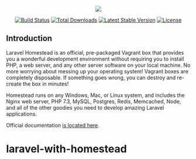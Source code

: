 <p align="center"><img src="https://laravel.com/assets/img/components/logo-homestead.svg"></p>

<p align="center">
<a href="https://travis-ci.org/laravel/homestead"><img src="https://travis-ci.org/laravel/homestead.svg" alt="Build Status"></a>
<a href="https://packagist.org/packages/laravel/homestead"><img src="https://poser.pugx.org/laravel/homestead/d/total.svg" alt="Total Downloads"></a>
<a href="https://packagist.org/packages/laravel/homestead"><img src="https://poser.pugx.org/laravel/homestead/v/stable.svg" alt="Latest Stable Version"></a>
<a href="https://packagist.org/packages/laravel/homestead"><img src="https://poser.pugx.org/laravel/homestead/license.svg" alt="License"></a>
</p>

## Introduction

Laravel Homestead is an official, pre-packaged Vagrant box that provides you a wonderful development environment without requiring you to install PHP, a web server, and any other server software on your local machine. No more worrying about messing up your operating system! Vagrant boxes are completely disposable. If something goes wrong, you can destroy and re-create the box in minutes!

Homestead runs on any Windows, Mac, or Linux system, and includes the Nginx web server, PHP 7.3, MySQL, Postgres, Redis, Memcached, Node, and all of the other goodies you need to develop amazing Laravel applications.

Official documentation [is located here](https://laravel.com/docs/homestead).
# laravel-with-homestead
